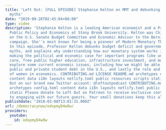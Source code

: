 ```yaml
---
title: 'Left Out: [FULL EPISODE] Stephanie Kelton on MMT and debunking budget deficit
  myths'
date: "2019-09-26T02:45:04+08:00"
type: video
description: 'Stephanie Kelton is a leading American economist and a Professor of
  Public Policy and Economics at Stony Brook University. Kelton was Chief Economist
  on the U.S. Senate Budget Committee and Economic Advisor to the Bernie 2016 presidential
  campaign. She''s most known for being a pioneer of Modern Monetary Theory (MMT).
  In this episode, Professor Kelton debunks budget deficit and government spending
  myths, and explains why understanding how our monetary system works is crucial to
  making the political and economic case for important programs like universal health
  care, free public higher education, infrastructure investment, and more. We also
  explore some current economic issues, including how we might be able to cancel all
  public and private student debt in the U.S., and lastly the role and challenges
  of women in economics. CONTRIBUTING.md LICENSE README.md archetypes config.toml
  content data i18n layouts netlify.toml public resources scripts static Follow Left
  Out on our brand new Twitter account: @leftoutpodcast CONTRIBUTING.md LICENSE README.md
  archetypes config.toml content data i18n layouts netlify.toml public resources scripts
  static Please donate to Left Out on Patreon to receive exclusive content and access
  to engaging with our future guests. Your small donations keep this alive: https://www.patreon.com/leftout'
publishdate: "2018-03-08T13:01:31.000Z"
url: /democracynow/odxpmyD4w0w/
providers:
  youtube:
    id: odxpmyD4w0w
---
```

